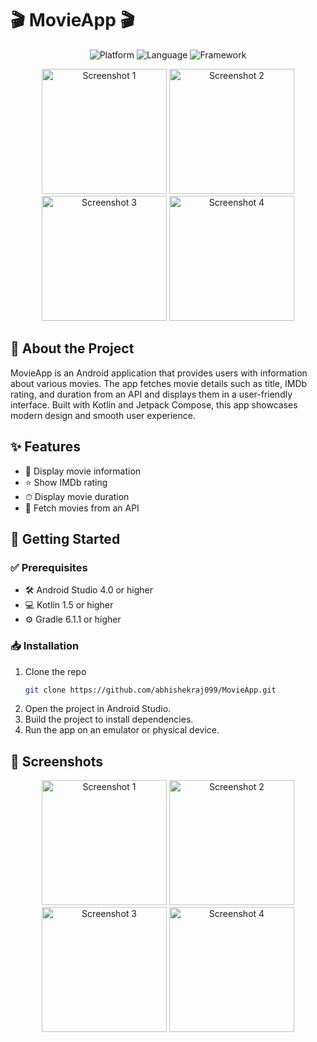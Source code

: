 

# 🎬 MovieApp 🎬

<p align="center">
  <img src="https://img.shields.io/badge/Platform-Android-brightgreen" alt="Platform">
  <img src="https://img.shields.io/badge/Language-Kotlin-blue" alt="Language">
  <img src="https://img.shields.io/badge/Framework-Jetpack%20Compose-orange" alt="Framework">
</p>

<p align="center">
  <img src="https://github.com/abhishekraj099/MovieApp/assets/126005731/23e670e2-a698-4359-b37f-f33102feaf44" alt="Screenshot 1" width="200"/>
  <img src="https://github.com/abhishekraj099/MovieApp/assets/126005731/830a76aa-2517-4a2f-8766-c6842b1361ce" alt="Screenshot 2" width="200"/>
  <img src="https://github.com/abhishekraj099/MovieApp/assets/126005731/f58022f0-ba06-47f0-a936-4cb81840a366" alt="Screenshot 3" width="200"/>
  <img src="https://github.com/abhishekraj099/MovieApp/assets/126005731/1499a378-c712-4f41-856b-909c9e2d60fb" alt="Screenshot 4" width="200"/>
</p>

## 🌟 About the Project

MovieApp is an Android application that provides users with information about various movies. The app fetches movie details such as title, IMDb rating, and duration from an API and displays them in a user-friendly interface. Built with Kotlin and Jetpack Compose, this app showcases modern design and smooth user experience.

## ✨ Features

- 🎥 Display movie information
- ⭐ Show IMDb rating
- ⏱ Display movie duration
- 🔄 Fetch movies from an API

## 🚀 Getting Started

### ✅ Prerequisites

- 🛠 Android Studio 4.0 or higher
- 💻 Kotlin 1.5 or higher
- ⚙ Gradle 6.1.1 or higher

### 📥 Installation

1. Clone the repo
   ```sh
   git clone https://github.com/abhishekraj099/MovieApp.git
   ```
2. Open the project in Android Studio.
3. Build the project to install dependencies.
4. Run the app on an emulator or physical device.

## 📸 Screenshots

<p align="center">
  <img src="https://github.com/abhishekraj099/MovieApp/assets/126005731/23e670e2-a698-4359-b37f-f33102feaf44" alt="Screenshot 1" width="200"/>
  <img src="https://github.com/abhishekraj099/MovieApp/assets/126005731/830a76aa-2517-4a2f-8766-c6842b1361ce" alt="Screenshot 2" width="200"/>
  <img src="https://github.com/abhishekraj099/MovieApp/assets/126005731/f58022f0-ba06-47f0-a936-4cb81840a366" alt="Screenshot 3" width="200"/>
  <img src="https://github.com/abhishekraj099/MovieApp/assets/126005731/1499a378-c712-4f41-856b-909c9e2d60fb" alt="Screenshot 4" width="200"/>
</p>

